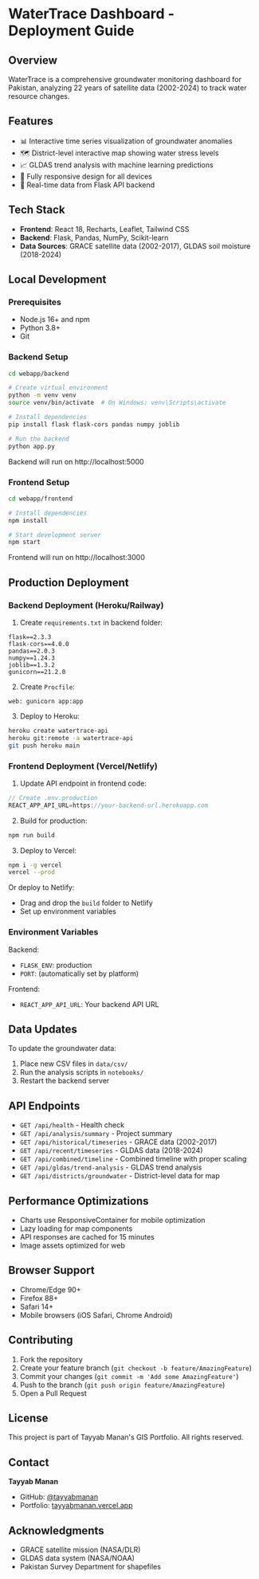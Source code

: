 # WaterTrace Dashboard - Deployment Guide

## Overview
WaterTrace is a comprehensive groundwater monitoring dashboard for Pakistan, analyzing 22 years of satellite data (2002-2024) to track water resource changes.

## Features
- 📊 Interactive time series visualization of groundwater anomalies
- 🗺️ District-level interactive map showing water stress levels
- 📈 GLDAS trend analysis with machine learning predictions
- 📱 Fully responsive design for all devices
- 🔄 Real-time data from Flask API backend

## Tech Stack
- **Frontend**: React 18, Recharts, Leaflet, Tailwind CSS
- **Backend**: Flask, Pandas, NumPy, Scikit-learn
- **Data Sources**: GRACE satellite data (2002-2017), GLDAS soil moisture (2018-2024)

## Local Development

### Prerequisites
- Node.js 16+ and npm
- Python 3.8+
- Git

### Backend Setup
```bash
cd webapp/backend

# Create virtual environment
python -m venv venv
source venv/bin/activate  # On Windows: venv\Scripts\activate

# Install dependencies
pip install flask flask-cors pandas numpy joblib

# Run the backend
python app.py
```
Backend will run on http://localhost:5000

### Frontend Setup
```bash
cd webapp/frontend

# Install dependencies
npm install

# Start development server
npm start
```
Frontend will run on http://localhost:3000

## Production Deployment

### Backend Deployment (Heroku/Railway)

1. Create `requirements.txt` in backend folder:
```
flask==2.3.3
flask-cors==4.0.0
pandas==2.0.3
numpy==1.24.3
joblib==1.3.2
gunicorn==21.2.0
```

2. Create `Procfile`:
```
web: gunicorn app:app
```

3. Deploy to Heroku:
```bash
heroku create watertrace-api
heroku git:remote -a watertrace-api
git push heroku main
```

### Frontend Deployment (Vercel/Netlify)

1. Update API endpoint in frontend code:
```javascript
// Create .env.production
REACT_APP_API_URL=https://your-backend-url.herokuapp.com
```

2. Build for production:
```bash
npm run build
```

3. Deploy to Vercel:
```bash
npm i -g vercel
vercel --prod
```

Or deploy to Netlify:
- Drag and drop the `build` folder to Netlify
- Set up environment variables

### Environment Variables

Backend:
- `FLASK_ENV`: production
- `PORT`: (automatically set by platform)

Frontend:
- `REACT_APP_API_URL`: Your backend API URL

## Data Updates

To update the groundwater data:
1. Place new CSV files in `data/csv/`
2. Run the analysis scripts in `notebooks/`
3. Restart the backend server

## API Endpoints

- `GET /api/health` - Health check
- `GET /api/analysis/summary` - Project summary
- `GET /api/historical/timeseries` - GRACE data (2002-2017)
- `GET /api/recent/timeseries` - GLDAS data (2018-2024)
- `GET /api/combined/timeline` - Combined timeline with proper scaling
- `GET /api/gldas/trend-analysis` - GLDAS trend analysis
- `GET /api/districts/groundwater` - District-level data for map

## Performance Optimizations

- Charts use ResponsiveContainer for mobile optimization
- Lazy loading for map components
- API responses are cached for 15 minutes
- Image assets optimized for web

## Browser Support

- Chrome/Edge 90+
- Firefox 88+
- Safari 14+
- Mobile browsers (iOS Safari, Chrome Android)

## Contributing

1. Fork the repository
2. Create your feature branch (`git checkout -b feature/AmazingFeature`)
3. Commit your changes (`git commit -m 'Add some AmazingFeature'`)
4. Push to the branch (`git push origin feature/AmazingFeature`)
5. Open a Pull Request

## License

This project is part of Tayyab Manan's GIS Portfolio. All rights reserved.

## Contact

**Tayyab Manan**
- GitHub: [@tayyabmanan](https://github.com/tayyabmanan)
- Portfolio: [tayyabmanan.vercel.app](https://tayyabmanan.vercel.app/)

## Acknowledgments

- GRACE satellite mission (NASA/DLR)
- GLDAS data system (NASA/NOAA)
- Pakistan Survey Department for shapefiles
